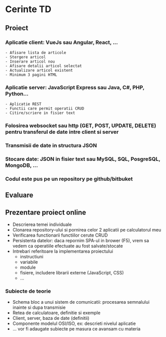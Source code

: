 # Cerinte TD

## Proiect

### Aplicatie client: VueJs sau Angular, React, ...
    - Afisare lista de articole
    - Stergere articol
    - Inserare articol nou
    - Afisare detalii articol selectat
    - Actualizare articol existent
    - Minimum 3 pagini HTML
### Aplicatie server: JavaScript Express sau Java, C#, PHP, Python...
    - Aplicatie REST
    - Functii care permit operatii CRUD
    - Citire/scriere in fisier text
### Folosirea websocket sau http (GET, POST, UPDATE, DELETE) pentru transferul de date intre client si server
### Transmisii de date in structura JSON
### Stocare date: JSON in fisier text sau MySQL, SQL, PosgreSQL, MongoDB, ...
### Codul este pus pe un repository pe github/bitbuket

## Evaluare

## Prezentare proiect online

- Descrierea temei individuale
- Clonarea repository-ului si pornirea celor 2 aplicatii pe calculatorul meu
- Verificarea functionarii functiilor cerute CRUD
- Persistenta datelor: daca repornim SPA-ul in brower (F5), vrem sa vedem ca operatiile efectuate au fost salvate/stocate
- Intrebari referitoare la implementarea proiectului 
    - instructiuni
    - variabile
    - module
    - fisiere, includere librarii externe (JavaScript, CSS)
    - ...
    
### Subiecte de teorie

- Schema bloc a unui sistem de comunicatii: procesarea semnalului inainte si dupa transmisie 
- Retea de calculatoare, definitie si exemple
- Client, server, baza de date (definitii)
- Componente modelul OSI/ISO, ex: descrieti nivelul aplicatie
- ... vor fi adaugate subiecte pe masura ce avansam cu materia
